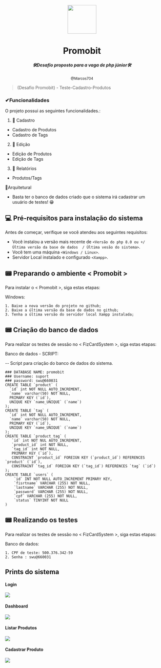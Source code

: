 <div align="center">
<img align="center" height="94px" width="94px"  src="https://blogger.googleusercontent.com/img/a/AVvXsEiA8MWybvTFiqot7azX6-QnLt7plr4VgpFhPtTOleBrKfuurv-KTA52T_NbV155EFcZZ1HLeUqRCTy4-rum5R9WQ8msLO1mw1acvvrWGjMOycIY5xohEqUvf99JEqRXgYzInyPt_5kC10avB-hymyhGrJjYqEi57f8gqMsO_PzXueyB2p-_CgljyZf0Zw"/>

</div>
<!---Esses são exemplos. Veja https://shields.io para outras pessoas ou para personalizar este conjunto de escudos. Você pode querer incluir dependências, status do projeto e informações de licença aqui--->
<div align="center">
<h1>Promobit</h1>
<h5>🛠Desafio proposto para a vaga de php júnior🛠</h5>
<small>@Marcos704</small>
</div>

> (Desafio Promobit) - Teste-Cadastro-Produtos
### ✔Funcionalidades
O projeto possui as seguintes funcionalidades.:

1. 📎 Cadastro
- Cadastro de Produtos
- Cadastro de Tags
2. 📎 Edição
- Edição de Produtos
- Edição de Tags
3. 📎 Relatórios
- Produtos/Tags


🔏Arquitetural
- Basta ter o banco de dados criado que o sistema irá cadastrar um usuário de testes! 😁

## 💻 Pré-requisitos para instalação do sistema

Antes de começar, verifique se você atendeu aos seguintes requisitos:
* Você instalou a versão mais recente de `<Versão do php 8.0 ou +/ Última versão da base de dados  / Última vesão do sistema>`.
* Você tem uma máquina `<Windows / Linux>`.
* Servidor Local instalado e configurado `<Xampp>`.

## 📟 Preparando o ambiente < Promobit >

Para instalar o < Promobit >, siga estas etapas:

Windows:
```
1. Baixe a nova versão do projeto no github;
2. Baixe a última versão da base de dados no github;
3. Tenha a última versão do servidor local Xampp instalada;
```
## 📟 Criação do banco de dados
Para realizar os testes de sessão no < FizCardSystem >, siga estas etapas:

Banco de dados - SCRIPT:

-- Script para criação do banco de dados do sistema.
```
### DATABASE NAME: promobit
### Username: suport
### password: swu@660031
CREATE TABLE `product` (
  `id` int NOT NULL AUTO_INCREMENT,
  `name` varchar(50) NOT NULL,
  PRIMARY KEY (`id`),
  UNIQUE KEY `name_UNIQUE` (`name`)
);
CREATE TABLE `tag` (
  `id` int NOT NULL AUTO_INCREMENT,
  `name` varchar(50) NOT NULL,
  PRIMARY KEY (`id`),
  UNIQUE KEY `name_UNIQUE` (`name`)
);
CREATE TABLE `product_tag` (
   `id` int NOT NUL AUTO_INCREMENT,
   `product_id` int NOT NULL,
   `tag_id` int NOT NULL,
   PRIMARY KEY (`id`),
   CONSTRAINT `product_id` FOREIGN KEY (`product_id`) REFERENCES `product` (`id`),
   CONSTRAINT `tag_id` FOREIGN KEY (`tag_id`) REFERENCES `tag` (`id`)
);
CREATE TABLE `users` (
    `id` INT NOT NULL AUTO_INCREMENT PRIMARY KEY,
    `fisrtname` VARCHAR (255) NOT NULL,
    `lastname` VARCHAR (255) NOT NULL,
    `password` VARCHAR (255) NOT NULL,
    `cpf` VARCHAR (255) NOT NULL,
    `status` TINYINT NOT NULL
)
```
## 📟 Realizando os testes
Para realizar os testes de sessão no < FizCardSystem >, siga estas etapas:

Banco de dados:
```
1. CPF de teste: 500.376.342-59
2. Senha : swu@660031
```
## Prints do sistema
<h4>Login</h4>
<img src="https://i.ibb.co/1njccrT/login-promobit.png">
<h4>Dashboard</h4>
<img src="https://i.ibb.co/hYygYFY/dashboard-promobit.png">
<h4>Listar Produtos</h4>
<img src="https://i.ibb.co/w0h9n8T/produtos-promobit.png">
<h4>Cadastrar Produto</h4>
<img src="https://i.ibb.co/861ZF1Z/cadastro-promobit.png">

